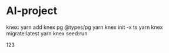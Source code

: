 # AI-project

knex:
yarn add knex  pg @types/pg
yarn knex init -x ts
yarn knex migrate:latest
yarn knex seed:run 

123